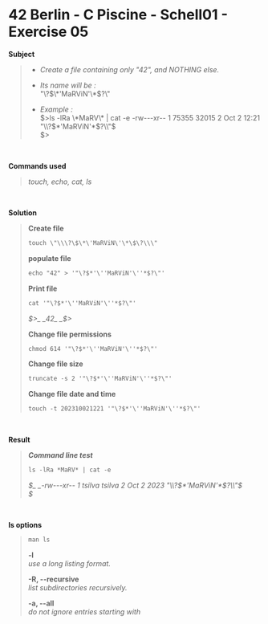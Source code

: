 # 42 Berlin - C Piscine - Schell01 - Exercise 05

**Subject**
> * _Create a file containing only "42", and NOTHING else._   
>
> * _Its name will be :_   
>"\\?$\*'MaRViN'\*$?\\"
>
> * _Example :_   
>$>ls -lRa \*MaRV\* | cat -e    
>-rw---xr-- 1 75355 32015 2 Oct 2 12:21 "\\?$\*'MaRViN'\*$?\\"$    
>$>

<br>

**Commands used**   
>
>_touch, echo, cat, ls_   

<br>

**Solution**    
>
>**Create file**
>```diff 
>touch \"\\\?\$\*\'MaRViN\'\*\$\?\\\"
>```
>
>**populate file**        
>```diff
>echo "42" > '"\?$*'\''MaRViN'\''*$?\"'
>```
>
>**Print file**
>```diff
>cat '"\?$*'\''MaRViN'\''*$?\"'
>```
>_$>_    
>_42_   
>_$>_    
>
>**Change file permissions**
>```diff
>chmod 614 '"\?$*'\''MaRViN'\''*$?\"'
>```
>
>**Change file size**
>```diff
>truncate -s 2 '"\?$*'\''MaRViN'\''*$?\"'
>```
>
>**Change file date and time**
>```diff
>touch -t 202310021221 '"\?$*'\''MaRViN'\''*$?\"'
>```

<br>

**Result**   
>_**Command line test**_ 
>```diff
>ls -lRa *MaRV* | cat -e
>```
>_$_    
>_-rw---xr-- 1 tsilva tsilva 2 Oct  2  2023 "\\?$\*'MaRViN'\*$?\\"$_    
>_$_    

<br>

**ls options**  
>```diff
>man ls
>```
>**-l**    
>_use a long listing format._    
>
>**-R, --recursive**    
>_list subdirectories recursively._    
>
>**-a, --all**    
>_do not ignore entries starting with_


